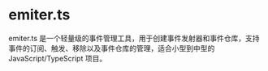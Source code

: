 # emiter.ts
emiter.ts 是一个轻量级的事件管理工具，用于创建事件发射器和事件仓库，支持事件的订阅、触发、移除以及事件仓库的管理，适合小型到中型的 JavaScript/TypeScript 项目。
